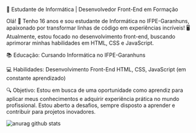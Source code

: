 🚀 Estudante de Informática | Desenvolvedor Front-End em Formação

Olá! 👋 Tenho 16 anos e sou estudante de Informática no IFPE-Garanhuns, apaixonado por transformar linhas de código em experiências incríveis! 🖥️ Atualmente, estou focado no desenvolvimento front-end, buscando aprimorar minhas habilidades em HTML, CSS e JavaScript.

📚 Educação:
Cursando Informática no IFPE-Garanhuns

💻 Habilidades:
Desenvolvimento Front-End
HTML, CSS, JavaScript (em constante aprendizado)

🔍 Objetivo:
Estou em busca de uma oportunidade como aprendiz para aplicar meus conhecimentos e adquirir experiência prática no mundo profissional. Estou aberto a desafios, sempre disposto a aprender e contribuir para projetos inovadores.


![anurag github stats]([https://camo.githubusercontent.com/a2ab15ed69241bc05f07cad75c2938ebff84a4f23a147b72ad4cf1c2db64297c/68747470733a2f2f6769746875622d726561646d652d73746174732e76657263656c2e6170702f6170693f757365726e616d653d616e7572616768617a726126686964653d636f6e74726962732c697373756573](https://camo.githubusercontent.com/7a14b397d213bc52578b9089d1ec02e3dbd77783a82966d0f96c78ba3d489875/68747470733a2f2f6769746875622d726561646d652d73746174732e76657263656c2e6170702f6170693f757365726e616d653d616e7572616768617a72612673686f775f69636f6e733d74727565267468656d653d7261646963616c)https://camo.githubusercontent.com/7a14b397d213bc52578b9089d1ec02e3dbd77783a82966d0f96c78ba3d489875/68747470733a2f2f6769746875622d726561646d652d73746174732e76657263656c2e6170702f6170693f757365726e616d653d616e7572616768617a72612673686f775f69636f6e733d74727565267468656d653d7261646963616c)


